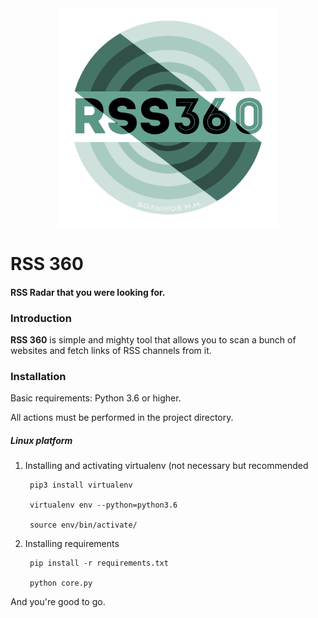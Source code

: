 <div align="center">
    <img src="promo/rss360.png" width="350" height="350">
</div>

# RSS 360
#### RSS Radar that you were looking for.

### Introduction
**RSS 360** is simple and mighty tool that allows you to scan
a bunch of websites and fetch links of RSS channels from it.

### Installation
Basic requirements: Python 3.6 or higher.

All actions must be performed in the project directory.

##### Linux platform
1. Installing and activating virtualenv (not necessary but recommended

        pip3 install virtualenv

        virtualenv env --python=python3.6

        source env/bin/activate/

2. Installing requirements

        pip install -r requirements.txt

        python core.py

 And you're good to go.
